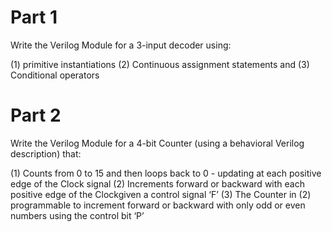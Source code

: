 # Part 1

Write the Verilog Module for a 3-input decoder using:

(1) primitive instantiations 
(2) Continuous assignment statements and 
(3) Conditional operators

# Part 2

Write the Verilog Module for a 4-bit Counter (using a behavioral Verilog description) that:

(1) Counts from 0 to 15 and then loops back to 0 - updating at each positive edge of the Clock signal
(2) Increments forward or backward with each positive edge of the Clockgiven a control signal ‘F’ 
(3) The Counter in (2) programmable to increment forward or backward with only odd or even numbers using the control bit ‘P’
